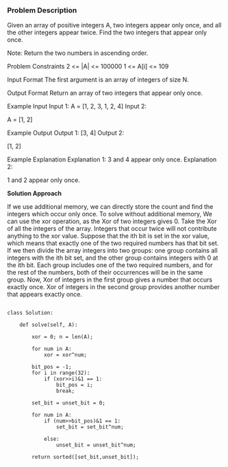 ### Problem Description

Given an array of positive integers A, two integers appear only once, and all the other integers appear twice.
Find the two integers that appear only once.

Note: Return the two numbers in ascending order.


Problem Constraints
2 <= |A| <= 100000
1 <= A[i] <= 109



Input Format
The first argument is an array of integers of size N.



Output Format
Return an array of two integers that appear only once.



Example Input
Input 1:
A = [1, 2, 3, 1, 2, 4]
Input 2:

A = [1, 2]


Example Output
Output 1:
[3, 4]
Output 2:

[1, 2]


Example Explanation
Explanation 1:
3 and 4 appear only once.
Explanation 2:

1 and 2 appear only once.

**Solution Approach**

If we use additional memory, we can directly store the count and find the integers which occur only once.
To solve without additional memory, We can use the xor operation, as the Xor of two integers gives 0.
Take the Xor of all the integers of the array. Integers that occur twice will not contribute anything to the xor value.
Suppose that the ith bit is set in the xor value, which means that exactly one of the two required numbers has that bit set.
If we then divide the array integers into two groups: one group contains all integers with the ith bit set, and the other group 
contains integers with 0 at the ith bit.
Each group includes one of the two required numbers, and for the rest of the numbers, both of their occurrences will be in the same group.
Now, Xor of integers in the first group gives a number that occurs exactly once. Xor of integers in the second group provides another number 
that appears exactly once.

```

class Solution:

    def solve(self, A):

        xor = 0; n = len(A);

        for num in A:
            xor = xor^num;
        
        bit_pos = -1;
        for i in range(32):
            if (xor>>i)&1 == 1:
                bit_pos = i;
                break;
        
        set_bit = unset_bit = 0;

        for num in A:
            if (num>>bit_pos)&1 == 1:
                set_bit = set_bit^num;
            
            else:
                unset_bit = unset_bit^num;
        
        return sorted([set_bit,unset_bit]);

```
